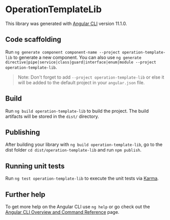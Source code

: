 # OperationTemplateLib

This library was generated with [Angular CLI](https://github.com/angular/angular-cli) version 11.1.0.

## Code scaffolding

Run `ng generate component component-name --project operation-template-lib` to generate a new component. You can also use `ng generate directive|pipe|service|class|guard|interface|enum|module --project operation-template-lib`.
> Note: Don't forget to add `--project operation-template-lib` or else it will be added to the default project in your `angular.json` file. 

## Build

Run `ng build operation-template-lib` to build the project. The build artifacts will be stored in the `dist/` directory.

## Publishing

After building your library with `ng build operation-template-lib`, go to the dist folder `cd dist/operation-template-lib` and run `npm publish`.

## Running unit tests

Run `ng test operation-template-lib` to execute the unit tests via [Karma](https://karma-runner.github.io).

## Further help

To get more help on the Angular CLI use `ng help` or go check out the [Angular CLI Overview and Command Reference](https://angular.io/cli) page.
